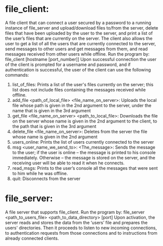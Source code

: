 # file_client:
A file client that can connect a user secured by a password to a running instance of file_server and upload/download files to/from the server, delete files that have been uploaded by the user to the server, and print a list of the user’s files that are currently on the server.
The client also allows the user to get a list of all the users that are currently connected to the server, send messages to other users and get messages from them, and read messages received from other users while offline.
Run the program by: file_client [hostname [port_number]]
Upon successful connection the user of the client is prompted for a username and password, and if authentication is successful, the user of the client can use the following commands:

1. list_of_files:
Prints a list of the user's files currently on the server; this list does not include files containing the messages received while offline.
2. add_file <path_of_local_file> <file_name_on_server>:
Uploads the local file whose path is given in the 2nd argument to the server, under the name that is given in the 3rd argument
3. get_file <file_name_on_server> <path_to_local_file>:
Downloads the file on the server whose name is given in the 2nd argument to the client, to the path that is given in the 3rd argument
4. delete_file <file_name_on_server>:
Deletes from the server the file whose name is given in the 2nd argument
5. users_online:
Prints the list of users currently connected to the server
6. msg <user_name_we_send_to>: <The_message>:
Sends the message to the user; if the user is online – the message is printed to his console immediately. Otherwise – the message is stored on the server, and the receiving user will be able to read it when he connects.
7. read_msgs:
Prints to the user’s console all the messages that were sent to him while he was offline.
8. quit:
Disconnects from the server

# file_server:
A file server that supports file_client.
Run the program by: file_server <path_to_users_file> <path_to_data_directory> [port]
Upon activation, the server reads and stores the data from the ‘users’ file and prepares the users' directories. 
Then it proceeds to listen to new incoming connections, to authentication requests from those connections and to 
instructions from already connected clients.
